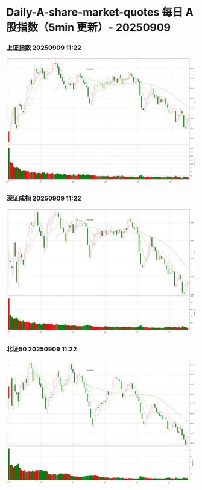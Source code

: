 
# Daily-A-share-market-quotes 每日 A 股指数（5min 更新）- 20250909

### 上证指数 20250909 11:22
![](./fig/2025/9/20250909-sh000001.png)

### 深证成指 20250909 11:22
![](./fig/2025/9/20250909-sz399001.png)

### 北证50 20250909 11:22
![](./fig/2025/9/20250909-bj899050.png)
